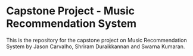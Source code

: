 # Capstone Project - Music Recommendation System
This is the repository for the capstone project on Music Recommendation System by Jason Carvalho, Shriram Duraikkannan and Swarna Kumaran.
